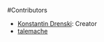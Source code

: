 #Contributors 

- [Konstantin Drenski](https://github.com/Hunterszone): Creator
- [talemache](https://github.com/talemache)
